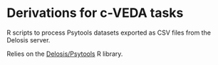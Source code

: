 Derivations for c-VEDA tasks
============================

R scripts to process Psytools datasets exported as CSV files
from the Delosis server.

Relies on the [Delosis/Psytools](https://github.com/delosis/psytools/)
R library.
